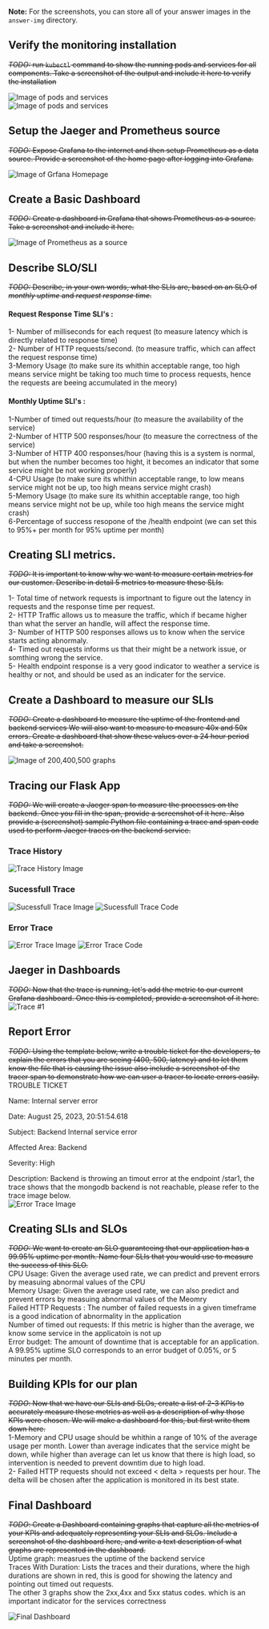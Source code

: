 **Note:** For the screenshots, you can store all of your answer images in the `answer-img` directory.

## Verify the monitoring installation
~~*TODO:* run `kubectl` command to show the running pods and services for all components. Take a screenshot of the output and include it here to verify the installation~~


![Image of pods and services](answer-img/pods_and_svcs.png)<br/>
![Image of pods and services](answer-img/pods_and_svcs_monitoring.png)<br/>

## Setup the Jaeger and Prometheus source
~~*TODO:* Expose Grafana to the internet and then setup Prometheus as a data source. Provide a screenshot of the home page after logging into Grafana.~~

![Image of Grfana Homepage](answer-img/grafana.png)

## Create a Basic Dashboard
~~*TODO:* Create a dashboard in Grafana that shows Prometheus as a source. Take a screenshot and include it here.~~

![Image of Prometheus as a source ](answer-img/prom_source.png)


## Describe SLO/SLI
~~*TODO:* Describe, in your own words, what the SLIs are, based on an SLO of *monthly uptime* and *request response time*.~~<br/>
#### Request Response Time SLI's :
1- Number of milliseconds for each request (to measure latency which is directly related to response time)<br/>
2- Number of HTTP requests/second. (to measure traffic, which can affect the request response time)<br/>
3-Memory Usage (to make sure its whithin acceptable range, too high means service might be taking too much time to process requests, hence the requests are beeing accumulated in the meory)<br/>


#### Monthly Uptime SLI's :
1-Number of timed out requests/hour (to measure the availability of the service)<br/>
2-Number of HTTP 500 responses/hour (to measure the correctness of the service)<br/>
3-Number of HTTP 400 responses/hour (having this is a system is normal, but when the number becomes too hight, it becomes an indicator that some service might be not working properly)<br/>
4-CPU Usage (to make sure its whithin acceptable range, to low means service might not be up, too high means service might crash)<br/>
5-Memory Usage (to make sure its whithin acceptable range, too high means service might not be up, while too high means the service might crash)<br/>
6-Percentage of success resopone of the /health endpoint (we can set this to 95%+ per month for 95% uptime per month)<br/>

## Creating SLI metrics.
~~*TODO:* It is important to know why we want to measure certain metrics for our customer. Describe in detail 5 metrics to measure these SLIs.~~ <br/>

1- Total time of network requests is importnant to figure out the latency in requests and the response time per request.<br/>
2- HTTP Traffic allows us to measure the traffic, which if became higher than what the server an handle, will affect the response time.<br/>
3- Number of HTTP 500 responses allows us to know when the service starts acting abnormaly.<br/>
4- Timed out requests informs us that their might be a network issue, or somthing wrong the service.<br/>
5- Health endpoint response is a very good indicator to weather a service is healthy or not, and should be used as an indicater for the service.<br/>

## Create a Dashboard to measure our SLIs
~~*TODO:* Create a dashboard to measure the uptime of the frontend and backend services We will also want to measure to measure 40x and 50x errors. Create a dashboard that show these values over a 24 hour period and take a screenshot.~~<br/>

![Image of 200,400,500 graphs](answer-img/2x_4x_5x_24h.png)



## Tracing our Flask App
~~*TODO:*  We will create a Jaeger span to measure the processes on the backend. Once you fill in the span, provide a screenshot of it here. Also provide a (screenshot) sample Python file containing a trace and span code used to perform Jaeger traces on the backend service.~~<br/>
### Trace History
![Trace History Image ](answer-img/trace_history.png)

### Sucessfull Trace
![Sucessfull Trace Image ](answer-img/jaegar_span_normal.png)
![Sucessfull Trace Code ](answer-img/jaegar_span_normal_code.png)

### Error Trace
![Error Trace Image ](answer-img/jaegar_span_error.png)
![Error  Trace Code ](answer-img/jaegar_span_error_code.png)

## Jaeger in Dashboards
~~*TODO:* Now that the trace is running, let's add the metric to our current Grafana dashboard. Once this is completed, provide a screenshot of it here.~~<br/>
![Trace #1 ](answer-img/grafana_trace1.png)


## Report Error
~~*TODO:* Using the template below, write a trouble ticket for the developers, to explain the errors that you are seeing (400, 500, latency) and to let them know the file that is causing the issue also include a screenshot of the tracer span to demonstrate how we can user a tracer to locate errors easily.~~<br/>
TROUBLE TICKET

Name: Internal server error

Date: August 25, 2023, 20:51:54.618

Subject: Backend Internal service error

Affected Area: Backend

Severity: High

Description: Backend is throwing an timout error at the endpoint /star1, the trace shows that the mongodb backend is not reachable, please refer to the trace image below.<br/>
![Error Trace Image ](answer-img/jaegar_span_error.png)


## Creating SLIs and SLOs
~~*TODO:* We want to create an SLO guaranteeing that our application has a 99.95% uptime per month. Name four SLIs that you would use to measure the success of this SLO.~~<br/>
CPU Usage: Given the average used rate, we can predict and prevent errors by measuing abnormal values of the CPU <br/>
Memory Usage:  Given the average used rate, we can also predict and prevent errors by measuing abnormal values of the Meomry <br/>
Failed HTTP Requests : The number of failed requests in a given timeframe is a good indication of abnormality in the application <br/>
Number of timed out requests: If this metric is higher than the average, we know some service in the applicatoin is not up <br/>
Error budget: The amount of downtime that is acceptable for an application. A 99.95% uptime SLO corresponds to an error budget of 0.05%, or 5 minutes per month.<br/>


## Building KPIs for our plan
~~*TODO*: Now that we have our SLIs and SLOs, create a list of 2-3 KPIs to accurately measure these metrics as well as a description of why those KPIs were chosen. We will make a dashboard for this, but first write them down here.~~<br/>
1-Memory and CPU usage should be whithin a range of 10% of the average usage per month. Lower than average indicates that the service might be down, while higher than average can let us know that there is high load, so intervention is needed to prevent downtim due to high load.<br/>
2- Failed HTTP requests should  not exceed < delta > requests per hour. The delta will be chosen after the application is monitored in its best state. <br/>


## Final Dashboard
~~*TODO*: Create a Dashboard containing graphs that capture all the metrics of your KPIs and adequately representing your SLIs and SLOs. Include a screenshot of the dashboard here, and write a text description of what graphs are represented in the dashboard.~~<br/>
Uptime graph: measrues the uptime of the backend service<br/>
Traces With Duration: Lists the traces and their durations, where the high durations are shown in red, this is good for showing the latency and pointing out timed out requests.<br/>
The other 3 graphs show the 2xx,4xx and 5xx status codes. which is an important indicator for the services correctness<br/>

![Final Dashboard ](answer-img/final_dashboard.png)  
